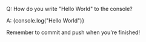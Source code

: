 Q: How do you write "Hello World" to the console?

A: {console.log("Hello World")}


Remember to commit and push when you're finished!